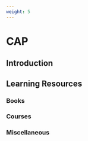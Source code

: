 ```yaml
---
weight: 5
---
```


# CAP

## Introduction



## Learning Resources



### Books

### Courses

### Miscellaneous